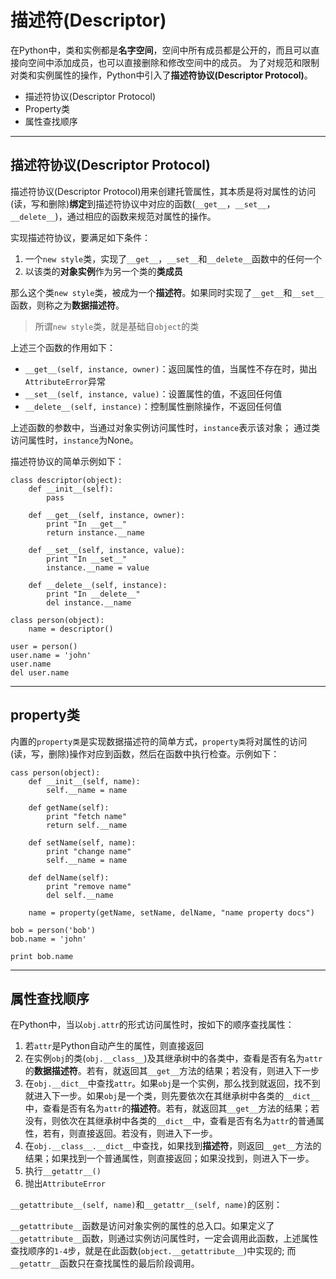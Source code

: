 # 描述符(Descriptor)

在Python中，类和实例都是**名字空间**，空间中所有成员都是公开的，而且可以直接向空间中添加成员，也可以直接删除和修改空间中的成员。
为了对规范和限制对类和实例属性的操作，Python中引入了**描述符协议(Descriptor Protocol)**。

+ 描述符协议(Descriptor Protocol)
+ Property类
+ 属性查找顺序

--------------------------------------------------------------------------------
## 描述符协议(Descriptor Protocol)

描述符协议(Descriptor Protocol)用来创建托管属性，其本质是将对属性的访问(读，写和删除)**绑定**到描述符协议中对应的函数(`__get__`，`__set__`，`__delete__`)，通过相应的函数来规范对属性的操作。

实现描述符协议，要满足如下条件：

1. 一个`new style`类，实现了`__get__`，`__set__`和`__delete__`函数中的任何一个
2. 以该类的**对象实例**作为另一个类的**类成员**

那么这个类`new style`类，被成为一个**描述符**。如果同时实现了`__get__`和`__set__`函数，则称之为**数据描述符**。

> 所谓`new style`类，就是基础自`object`的类

上述三个函数的作用如下：
+ `__get__(self, instance, owner)`：返回属性的值，当属性不存在时，拋出`AttributeError`异常
+ `__set__(self, instance, value)`：设置属性的值，不返回任何值
+ `__delete__(self, instance)`：控制属性删除操作，不返回任何值

上述函数的参数中，当通过对象实例访问属性时，`instance`表示该对象； 通过类访问属性时，`instance`为None。

描述符协议的简单示例如下：
```
class descriptor(object):
	def __init__(self):
		pass

	def __get__(self, instance, owner):
		print "In __get__"
		return instance.__name
	
	def __set__(self, instance, value):
		print "In __set__"
		instance.__name = value
	
	def __delete__(self, instance):
		print "In __delete__"
		del instance.__name
	
class person(object):
	name = descriptor()

user = person()
user.name = 'john'
user.name
del user.name
```

--------------------------------------------------------------------------------
## property类

内置的`property类`是实现数据描述符的简单方式，`property类`将对属性的访问(读，写，删除)操作对应到函数，然后在函数中执行检查。示例如下：
```
cass person(object):
	def __init__(self, name):
		self.__name = name	
	
	def getName(self):
		print "fetch name"
		return self.__name
	
	def setName(self, name):
		print "change name"
		self.__name = name
	
	def delName(self):
		print "remove name"
		del self.__name
	
	name = property(getName, setName, delName, "name property docs")

bob = person('bob')
bob.name = 'john'

print bob.name
```

--------------------------------------------------------------------------------
## 属性查找顺序

在Python中，当以`obj.attr`的形式访问属性时，按如下的顺序查找属性：

1. 若`attr`是Python自动产生的属性，则直接返回
2. 在实例`obj`的类(`obj.__class__`)及其继承树中的各类中，查看是否有名为`attr`的**数据描述符**。若有，就返回其`__get__`方法的结果；若没有，则进入下一步
3. 在`obj.__dict__`中查找`attr`。如果`obj`是一个实例，那么找到就返回，找不到就进入下一步。如果`obj`是一个类，则先要依次在其继承树中各类的`__dict__`中，查看是否有名为`attr`的**描述符**。若有，就返回其`__get__`方法的结果；若没有，则依次在其继承树中各类的`__dict__`中，查看是否有名为`attr`的普通属性，若有，则直接返回。若没有，则进入下一步。
4. 在`obj.__class__.__dict__`中查找，如果找到**描述符**，则返回`__get__`方法的结果；如果找到一个普通属性，则直接返回；如果没找到，则进入下一步。
5. 执行`__getattr__()`
6. 抛出`AttributeError`


`__getattribute__(self, name)`和`__getattr__(self, name)`的区别：

`__getattribute__`函数是访问对象实例的属性的总入口。如果定义了`__getattribute__`函数，则通过实例访问属性时，一定会调用此函数，上述属性查找顺序的`1-4`步，就是在此函数(`object.__getattribute__`)中实现的; 而`__getattr__`函数只在查找属性的最后阶段调用。

